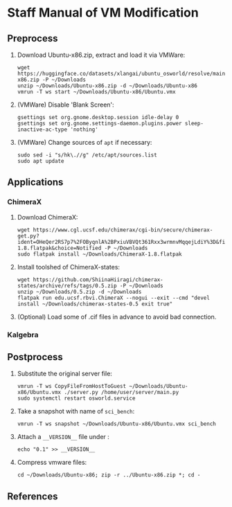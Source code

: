 # Staff Manual of VM Modification

## Preprocess

1. Download Ubuntu-x86.zip, extract and load it via VMWare:

    ```shell
    wget https://huggingface.co/datasets/xlangai/ubuntu_osworld/resolve/main/Ubuntu-x86.zip -P ~/Downloads
    unzip ~/Downloads/Ubuntu-x86.zip -d ~/Downloads/Ubuntu-x86
    vmrun -T ws start ~/Downloads/Ubuntu-x86/Ubuntu.vmx
    ```

2. (VMWare) Disable 'Blank Screen':

    ```shell
    gsettings set org.gnome.desktop.session idle-delay 0
    gsettings set org.gnome.settings-daemon.plugins.power sleep-inactive-ac-type 'nothing'
    ```

3. (VMWare) Change sources of `apt` if necessary:

    ```shell
    sudo sed -i "s/hk\.//g" /etc/apt/sources.list
    sudo apt update
    ```

## Applications
### ChimeraX

1. Download ChimeraX:

    ```shell
    wget https://www.cgl.ucsf.edu/chimerax/cgi-bin/secure/chimerax-get.py?ident=OHeQer2RS7p7%2FOByqnlA%2BPxiuVBVQt361Rxx3wrmnvMqqejLdiY%3D&file=1.8%2Fflatpak%2FChimeraX-1.8.flatpak&choice=Notified -P ~/Downloads
    sudo flatpak install ~/Downloads/ChimeraX-1.8.flatpak
    ```

2. Install toolshed of ChimeraX-states:

    ```
    wget https://github.com/ShiinaHiiragi/chimerax-states/archive/refs/tags/0.5.zip -P ~/Downloads
    unzip ~/Downloads/0.5.zip -d ~/Downloads
    flatpak run edu.ucsf.rbvi.ChimeraX --nogui --exit --cmd "devel install ~/Downloads/chimerax-states-0.5 exit true"
    ```

3. (Optional) Load some of .cif files in advance to avoid bad connection.

### Kalgebra

## Postprocess

1. Substitute the original server file:

    ```shell
    vmrun -T ws CopyFileFromHostToGuest ~/Downloads/Ubuntu-x86/Ubuntu.vmx ./server.py /home/user/server/main.py
    sudo systemctl restart osworld.service
    ```

2. Take a snapshot with name of `sci_bench`:

    ```shell
    vmrun -T ws snapshot ~/Downloads/Ubuntu-x86/Ubuntu.vmx sci_bench
    ```

3. Attach a `__VERSION__` file under :

    ```shell
    echo "0.1" >> __VERSION__
    ```

4. Compress vmware files:

    ```shell
    cd ~/Downloads/Ubuntu-x86; zip -r ../Ubuntu-x86.zip *; cd -
    ```

## References
